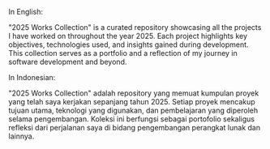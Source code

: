 In English:

"2025 Works Collection" is a curated repository showcasing all the projects I have worked on throughout the year 2025. Each project highlights key objectives, technologies used, and insights gained during development. This collection serves as a portfolio and a reflection of my journey in software development and beyond.


In Indonesian:

"2025 Works Collection" adalah repository yang memuat kumpulan proyek yang telah saya kerjakan sepanjang tahun 2025. Setiap proyek mencakup tujuan utama, teknologi yang digunakan, dan pembelajaran yang diperoleh selama pengembangan. Koleksi ini berfungsi sebagai portofolio sekaligus refleksi dari perjalanan saya di bidang pengembangan perangkat lunak dan lainnya.
